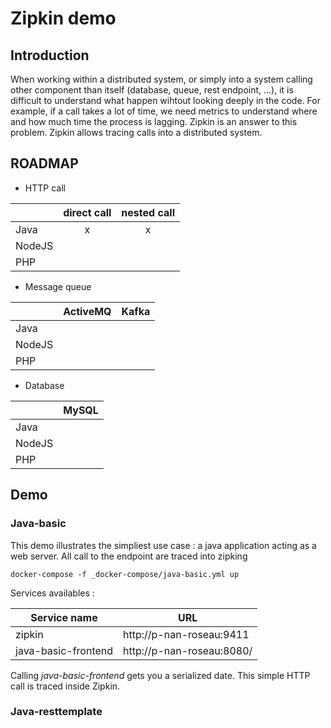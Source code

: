 # Zipkin demo

## Introduction

When working within a distributed system, or simply into a system calling other component than itself (database, queue, rest endpoint, ...), it is difficult to understand what happen wihtout looking deeply in the code.
For example, if a call takes a lot of time, we need metrics to understand where and how much time the process is lagging.
Zipkin is an answer to this problem.
Zipkin allows tracing calls into a distributed system.

## ROADMAP

- HTTP call

|        | direct call | nested call |
| ------ | :---------: | :---------: |
| Java   |      x      |      x      |
| NodeJS |             |             |
| PHP    |             |             |

- Message queue

|        | ActiveMQ | Kafka |
| ------ | :------: | :---: |
| Java   |          |       |
| NodeJS |          |       |
| PHP    |          |       |

- Database

|        | MySQL |
| ------ | :---: |
| Java   |       |
| NodeJS |       |
| PHP    |       |

## Demo

### Java-basic

This demo illustrates the simpliest use case : a java application acting as a web server.
All call to the endpoint are traced into zipking

```shell
docker-compose -f _docker-compose/java-basic.yml up
```

Services availables :

| Service name        | URL                       |
| ------------------- | ------------------------- |
| zipkin              | http://p-nan-roseau:9411  |
| java-basic-frontend | http://p-nan-roseau:8080/ |

Calling _java-basic-frontend_ gets you a serialized date.
This simple HTTP call is traced inside Zipkin.

### Java-resttemplate
